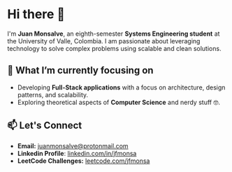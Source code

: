 # Hi there 👋  

I'm **Juan Monsalve**, an eighth-semester **Systems Engineering student** at the University of Valle, Colombia. I am passionate about leveraging technology to solve complex problems using scalable and clean solutions.  

## 🌟 What I’m currently focusing on  
- Developing **Full-Stack applications** with a focus on architecture, design patterns, and scalability.
- Exploring theoretical aspects of **Computer Science** and nerdy stuff 🤓.

## 📫 Let's Connect  
- **Email:** [juanmonsalve@protonmail.com](mailto:juanmonsalve@protonmail.com)
- **Linkedin Profile**: [linkedin.com/in/jfmonsa](https://linkedin.com/in/jfmonsa)
- **LeetCode Challenges:** [leetcode.com/jfmonsa](https://leetcode.com/jfmonsa)  
